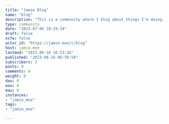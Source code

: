 ```yaml
---
title: "Jamie Blog" 
name: "blog"
description: "This is a community where I blog about things I'm doing. These will usually be relevant to the Fediverse, or generally just technical in nature."
type: community
date: "2023-07-06 18:29:34"
draft: false
nsfw: false
actor_id: "https://jamie.moe/c/blog"
host: jamie.moe
lastmod: "2023-06-18 16:53:26"
published: "2023-06-16 06:50:58"
subscribers: 2
posts: 0
comments: 0
weight: 0
dau: 0
wau: 0
mau: 0
instances:
- "jamie_moe"
tags: 
- "jamie_moe"

---
```


